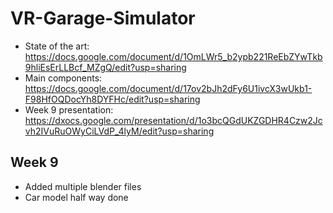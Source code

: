# VR-Garage-Simulator
- State of the art: https://docs.google.com/document/d/1OmLWr5_b2ypb221ReEbZYwTkb9hliEsErLLBcf_MZgQ/edit?usp=sharing
- Main components: https://docs.google.com/document/d/17ov2bJh2dFy6U1ivcX3wUkb1-F98HfOQDocYh8DYFHc/edit?usp=sharing
- Week 9 presentation: https://dxocs.google.com/presentation/d/1o3bcQGdUKZGDHR4Czw2Jcvh2IVuRuOWyCiLVdP_4lyM/edit?usp=sharing

## Week 9
- Added multiple blender files
- Car model half way done
